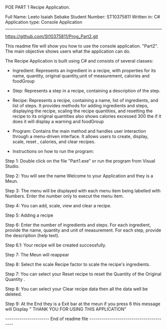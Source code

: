 POE PART 1 Recipe Application.

Full Name: Leeto Isaiah Sebake
Student Number: ST10375811
Written in: C#
Application type: Console Application

-----------------------------------------------------------
https://github.com/St10375811/Prog_Part2.git 

This readme file will show you how to use the console application. 
"Part2". The main objective shows users what the application can do. 
  
The Recipe Application is built using C# and consists of several classes:  

- Ingredient: Represents an ingredient in a recipe, with properties for its name, quantity, original quantity,unit of measurement, calories and foodGroup
- Step: Represents a step in a recipe, containing a description of the step.
- Recipe: Represents a recipe, containing a name, list of ingredients, and list of steps. It provides methods for adding ingredients and steps, displaying the recipe, scaling the recipe quantities, and resetting    the recipe to its original quantities also shows  calories excessed 300 the if it does it will display a warning and foodGroup
- Program: Contains the main method and handles user interaction through a menu-driven interface. It allows users to create, display, scale, reset , calories, and clear recipes.

- Instructions on how to run the program:

Step 1:		Double click on the file "Part1.exe" or run the program
		      from Visual Studio.

Step 2:		You will see the name Welcome to your Application and they is a Meun.
	

Step 3:		The menu will be displayed with each menu item being labelled
		      with Numbers. Enter the number only to execut the menu item.

Step 4: 	You can add, scale, view and clear a recipe.

Step 5:		Adding a recipe

Step 6:		Enter the number of ingredients and steps. For each
		      ingredient, provide the name, quantity and unit of measurement.
		      For each step, provide the description (help text).

Step 6.1:	Your recipe will be created successfully.

Step 7:		The Meun will reappear

Step 8:		Select the scale Recipe factor to scale the recipe's ingredients.
	

Step 7:		You can select your Reset recipe to reset the  Quantity of  the Original Quantity .

Step 8:		You can select your Clear recipe data then all the data well be deleted.

Step 9:		At the End they is a Exit bar at the meun if you press 6 this message will Display "
		THANK YOU FOR USING THIS APPLICATION"


---------------------- End of readme file ----------------------------------------

